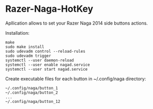 # Razer-Naga-HotKey
Apllication allows to set your Razer Naga 2014 side buttons actions.

Installation:
```
make
sudo make install
sudo udevadm control --reload-rules
sudo udevadm trigger
systemctl --user daemon-reload
systemctl --user enable nagad.service
systemctl --user start nagad.service
```

Create executable files for each button in ~/.config/naga directory:
```
~/.config/naga/button_1
~/.config/naga/button_2
...
~/.config/naga/button_12
```
